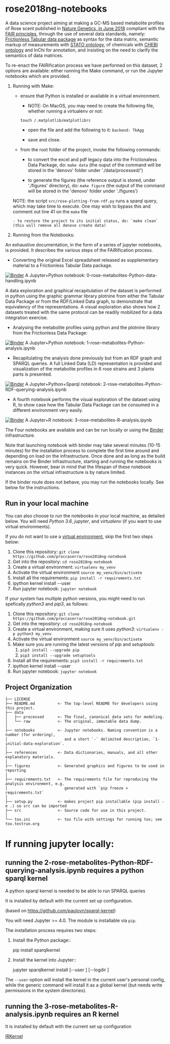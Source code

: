 rose2018ng-notebooks
==============================

A data science project aiming at making a GC-MS based metabolite profiles of Rose scent published in [Nature Genetics, in June 2018](https://doi.org/10.1038/s41588-018-0110-3) compliant with the [FAIR principles](https://doi.org/10.1038/sdata.2016.18), through the use of several data standards, namely: [Frictionless Tabular data package](https://frictionlessdata.io/specs/tabular-data-package/) as syntax for the data matrix, semantic markup of measurements with [STATO ontology](https://github.com/isa-tools/stato), of chemicals with [CHEBI ontology](http://purl.obolibrary.org/obo/chebi.owl) and InChi for annotation, and insisting on the need to clarify the semantics of data matrices.

To re-enact the FAIRification process we have performed on this dataset, 2 options are available: either running the Make command, or run the Jupyter notebooks which are provided. 

1. Running with Make:
    
    - ensure that Python is installed or available in a virtual environment.

        - NOTE: On MacOS, you may need to create the following file, whether running a virtualenv or not:

        `touch /.matplotlib/matplotlibrc`

        - open the file and  add the following to it: `backend: TkAgg`

        - save and close.

    - from the root folder of the project, invoke the following commands:
    
       - to convert the excel and pdf legacy data into the Frictionaless Data Package, do: `make data`
        (the ouput of the command will be stored in the 'denovo' folder under './data/processed/')

       - to generate the figures (the reference output is stored, under './figures' directory), do: `make figure`
        (the output of the command will be stored in the 'denovo' folder under './figures') 

    NOTE: the script `src/rose-plotting-from-rdf.py` runs a sparql query, which may take time to execute. One may wish to bypass this and comment out line 41 on the `make` file    

       - to restore the project to its initial status, do: `make clean` (this will remove all denovo create data)


2. Running from the Notebooks:

An exhaustive documentation, in the form of a series of jupyter notebooks, is provided. It describes the various steps of the FAIRification process.

+ Converting the original Excel spreadsheet released as supplementary material to a Frictionless Tabular Data package.

[![Binder](http://mybinder.org/badge_logo.svg)](https://mybinder.org/v2/gh/proccaserra/rose2018ng-notebook/dev?filepath=%2Fnotebooks%2F0-rose-metabolites-Python-data-handling.ipynb) A Jupyter+Python notebook: 0-rose-metabolites-Python-data-handling.ipynb

A data exploration and graphical recapitulation of the dataset is performed in python using the graphic grammar library plotnine from either the Tabular Data Package or from the RDF/Linked Data graph, to demonstrate that equivalency of the representations. A visual exploration also shows how 2 datasets treated with the same protocol can be readily mobilized for a data integration exercise.

+ Analysing the metabolite profiles using python and the plotnine library from the Frictionless Data Package:

[![Binder](http://mybinder.org/badge_logo.svg)](http://beta.mybinder.org/v2/gh/proccaserra/rose2018ng-notebook/dev?filepath=%2Fnotebooks%2F1-rose-metabolites-Python-analysis.ipynb) A Jupyter+Python notebook: 1-rose-metabolites-Python-analysis.ipynb

+ Recapitulating the analysis done previously but from an RDF graph and SPARQL queries. 
 A full Linked Data (LD) representation is provided and visualization of the metabolite profiles in 6 rose strains and 3 plants parts is presented.

[![Binder](http://mybinder.org/badge_logo.svg)](http://beta.mybinder.org/v2/gh/proccaserra/rose2018ng-notebook/dev?filepath=%2Fnotebooks%2F2-rose-metabolites-Python-RDF-querying-analysis.ipynb) A Jupyter+Python+Sparql notebook: 2-rose-metabolites-Python-RDF-querying-analysis.ipynb

+ A fourth notebook performs the visual exploration of the dataset using R, to show case how the Tabular Data Package can be consumed in a different environment very easily.

[![Binder](http://mybinder.org/badge_logo.svg)](http://beta.mybinder.org/v2/gh/proccaserra/rose2018ng-notebook/dev?filepath=%2Fnotebooks%2F3-rose-metabolites-R-analysis.ipynb) A Jupyter+R notebook: 3-rose-metabolites-R-analysis.ipynb


The Four notebooks are available and can be run locally or using the [Binder](https://mybinder.org/) infrastructure.

Note that launching notebook with binder may take several minutes (10-15 minutes) for the installation process to complete the first time around and depending on load on the infrastructure. Once done and as long as the build remains on the Binder infrastructure, starting and running the notebooks is very quick. However, bear in mind that the lifespan of these notebook instances on the virtual infrastructure is by nature limited.

If the binder route does not behave, you may run the notebooks locally. See below for the instructions.

## Run in your local machine

You can also choose to run the notebooks in your local machine, as detailed below. You will need *Python 3.6*, *jupyter*, and *virtualenv* (if you want to use virtual environments).

If you do not want to use a [virtual environment](http://docs.python-guide.org/en/latest/dev/virtualenvs/), skip the first two steps below:

1. Clone this repository: ```git clone https://github.com/proccaserra/rose2018ng-notebook```  
1. Get into the repository: ```cd rose2018ng-notebook```
1. Create a virtual environment: ```virtualenv my_venv```
1. Activate the virtual environment ```source my_venv/bin/activate```
1. Install all the requirements: ```pip install -r requirements.txt```
1. ipython kernel install --user
1. Run jupyter notebook: ```jupyter notebook```

If your system has multiple python versions, you might need to run spefically *python3* and *pip3*, as follows:

1. Clone this repository: ```git clone https://github.com/proccaserra/rose2018ng-notebook.git```  
1. Get into the repository: ```cd rose2018ng-notebook```
1. Create a virtual environment, making sure it uses *python3*: ```virtualenv -p python3 my_venv```
1. Activate the virtual environment ```source my_venv/bin/activate```
1. Make sure you are running the latest versions of *pip* and *setuptools*:
   1. ```pip3 install --upgrade pip```
   1. ```pip3 install --upgrade setuptools```
1. Install all the requirements: ```pip3 install -r requirements.txt```
1. ipython kernel install --user
1. Run jupyter notebook: ```jupyter notebook```



Project Organization
------------

    ├── LICENSE
    ├── README.md          <- The top-level README for developers using this project.
    ├── data
    │   ├── processed      <- The final, canonical data sets for modeling.
    │   └── raw            <- The original, immutable data dump.
    │    
    ├── notebooks          <- Jupyter notebooks. Naming convention is a number (for ordering),
    │                         and a short `-` delimited description, `1-initial-data-exploration`.
    │
    ├── references         <- Data dictionaries, manuals, and all other explanatory materials.
    │
    ├── figures            <- Generated graphics and figures to be used in reporting
    │
    ├── requirements.txt   <- The requirements file for reproducing the analysis environment, e.g.
    │                         generated with `pip freeze > requirements.txt`
    │
    ├── setup.py           <- makes project pip installable (pip install -e .) so src can be imported
    ├── src                <- Source code for use in this project.
    │
    └── tox.ini            <- tox file with settings for running tox; see tox.testrun.org




# If running jupyter locally:

## running the 2-rose-metabolites-Python-RDF-querying-analysis.ipynb requires a python sparql kernel

A python sparql kernel is needed to be able to run SPARQL queries

It is installed by default with the current set up  configuration.

(based on https://github.com/paulovn/sparql-kernel)

You will need Jupyter >= 4.0. The module is installable via ``pip``.

The installation process requires two steps:

1. Install the Python package::

     pip install sparqlkernel

2. Install the kernel into Jupyter::

     jupyter sparqlkernel install [--user ] [--logdir  ]

The ``--user`` option will install the kernel in the current user's personal
config, while the generic command will install it as a global kernel (but
needs write permissions in the system directories).


## running the 3-rose-metabolites-R-analysis.ipynb requires an R kernel

It is installed by default with the current set up  configuration

[IRKernel](https://irkernel.github.io)

